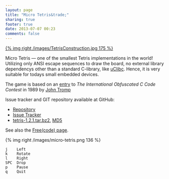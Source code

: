 ```yaml
---
layout: page
title: "Micro Tetris&trade;"
sharing: true
footer: true
date: 2013-07-07 00:23
comments: false
---
```


[{% img right /images/TetrisConstruction.jpg 175 %}](http://erikjohanssonphoto.com/work/tetris/)

Micro Tetris &mdash; one of the smallest Tetris implementations in the
world!  Utilizing only ANSI escape sequences to draw the board, no
external library dependencys other than a standard C-library, like
[uClibc](http://www.uclibc.org/).  Hence, it is very suitable for
todays small embedded devices.

The game is based on an [entry](http://www.ioccc.org/1989/tromp.hint)
to *The International Obfuscated C Code Contest* in 1989 by
[John Tromp](http://homepages.cwi.nl/~tromp/tetris.html)

Issue tracker and GIT repository available at GitHub:

   * [Repository](http://github.com/troglobit/tetris)
   * [Issue Tracker](http://github.com/troglobit/tetris/issues)
   * [tetris-1.2.1.tar.bz2](ftp://troglobit.com/tetris/tetris-1.2.1.tar.bz2),
     [MD5](ftp://troglobit.com/tetris/tetris-1.2.1.tar.bz2.md5)

See also the [Free(code) page](http://freecode.com/projects/micro-tetris).

{% img right /images/micro-tetris.png 136 %}

    j    Left
    k    Rotate
    l    Right
    SPC  Drop
    p    Pause
    q    Quit

